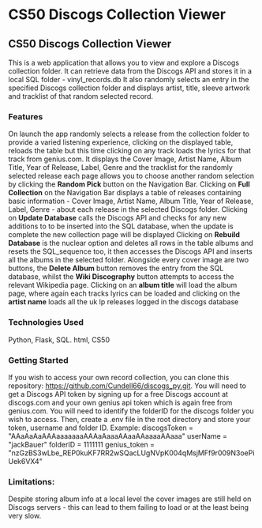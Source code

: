 # CS50 Discogs Collection Viewer

## CS50 Discogs Collection Viewer

This is a web application that allows you to view and explore a Discogs collection folder.
It can retrieve data from the Discogs API and stores it in a local SQL folder - vinyl_records.db
It also randomly selects an entry in the specified Discogs collection folder and displays artist, title, sleeve artwork and tracklist of that random selected record.

### Features
On launch the app randomly selects a release from the collection folder to provide a varied listening experience, clicking on the displayed table, reloads the table but this time clicking on any track loads the lyrics for that track from genius.com.
It displays the Cover Image, Artist Name, Album Title, Year of Release, Label, Genre and the tracklist for the randomly selected release each page allows you to choose another random selection by clicking the **Random Pick** button on the Navigation Bar.
Clicking on **Full Collection** on the Navigation Bar displays a table of releases containing basic information - Cover Image, Artist Name, Album Title, Year of Release, Label, Genre - about each release in the selected Discogs folder.
Clicking on **Update Database** calls the Discogs API and checks for any new additions to to be inserted into the SQL database, when the update is complete the new collection page will be displayed
Clicking on **Rebuild Database** is the nuclear option and deletes all rows in the table albums and resets the SQL_sequence too, it then accesses the Discogs API and inserts all the albums in the selected folder.
Alongside every cover image are two buttons, the **Delete Album** button removes the entry from the SQL database, whilst the **Wiki Discography** button attempts to access the relevant Wikipedia page.
Clicking on an **album title** will load the album page, where again each tracks lyrics can be loaded and clicking on the **artist name** loads all the uk lp releases logged in the discogs database

### Technologies Used
Python,
Flask,
SQL.
html,
CS50

### Getting Started
If you wish to access your own record collection, you can clone this repository: https://github.com/Cundell66/discogs_py.git. You will need to get a Discogs API token by signing up for a free Discogs account at discogs.com and your own genius api token which is again free from genius.com. You will need to identify the folderID for the discogs folder you wish to access.
Then, create a .env file in the root directory and store your token, username and folder ID. Example:
discogsToken = "AAaAaAaAAAaaaaaaaAAAaAaaaAAaaAAaaaaAAaaa"
userName = "jackBauer"
folderID = 1111111
genius_token = "nzGzBS3wLbe_REP0kuKF7RR2wSQacLUgNVpK004qMsjMFf9r009N3oePiUek6VX4"


### Limitations:
Despite storing album info at a local level the cover images are still held on Discogs servers - this can lead to them failing to load or at the least being very slow.
